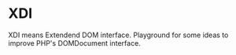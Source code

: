 XDI
===

XDI means Extendend DOM interface. Playground for some ideas to improve PHP's DOMDocument interface.
